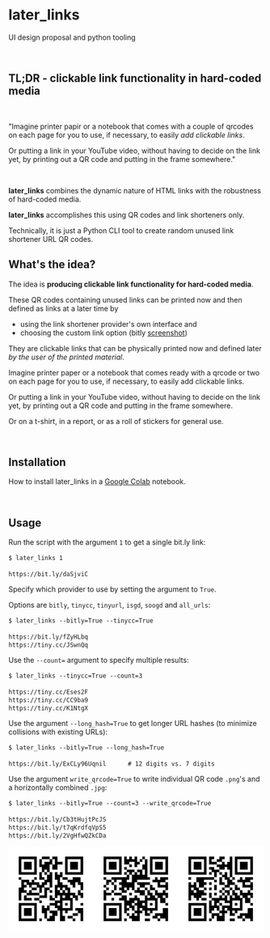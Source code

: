 # later_links
UI design proposal and python tooling

<br>

## TL;DR - clickable link functionality in hard-coded media

<br>

"Imagine printer papir or a notebook that comes with a couple of qrcodes on each page for you to use, if necessary, to easily *add clickable links*.

Or putting a link in your YouTube video, without having to decide on the link yet, by printing out a QR code and putting in the frame somewhere."

<br>
    

**later_links** combines the dynamic nature of HTML links with the robustness of hard-coded media.

**later_links** accomplishes this using QR codes and link shorteners only.

Technically, it is just a Python CLI tool to create random unused link shortener URL QR codes.

## What's the idea?

The idea is **producing clickable link functionality for hard-coded media**.

These QR codes containing unused links can be printed now and then defined as links at a later time by
- using the link shortener provider's own interface and 
- choosing the custom link option (bitly [screenshot](bitly_custom_url.png))

They are clickable links that can be physically printed now and defined later *by the user of the printed material*.

Imagine printer paper or a notebook that comes ready with a qrcode or two on each page for you to use, if necessary, to easily add clickable links.

Or putting a link in your YouTube video, without having to decide on the link yet, by printing out a QR code and putting in the frame somewhere.

Or on a t-shirt, in a report, or as a roll of stickers for general use.

<br>

## Installation

How to install later_links in a [Google Colab](https://colab.research.google.com/drive/1CBx1kr00HKaCA3N7qzAQBDsQx2ENxPu9) notebook.

<br>

## Usage

Run the script with the argument `1` to get a single bit.ly link:

    $ later_links 1

    https://bit.ly/daSjviC

Specify which provider to use by setting the argument to `True`. 

Options are `bitly`, `tinycc`, `tinyurl`, `isgd`, `soogd` and `all_urls`:

    $ later_links --bitly=True --tinycc=True

    https://bit.ly/fZyHLbq
    https://tiny.cc/JSwnQq

Use the `--count=` argument to specify multiple results:

    $ later_links --tinycc=True --count=3

    https://tiny.cc/Eses2F
    https://tiny.cc/CC9ba9
    https://tiny.cc/K1NtgX

Use the argument `--long_hash=True` to get longer URL hashes (to minimize collisions with existing URLs):

    $ later_links --bitly=True --long_hash=True

    https://bit.ly/ExCLy96Uqnil      # 12 digits vs. 7 digits

Use the argument `write_qrcode=True` to write individual QR code `.png`'s and a horizontally combined `.jpg`:

    $ later_links --bitly=True --count=3 --write_qrcode=True

    https://bit.ly/Cb3tHujtPcJS
    https://bit.ly/t7qKrdfqVpS5
    https://bit.ly/2VgHfwQZkCDa

![qrcode](horizontally_combined.jpg)

